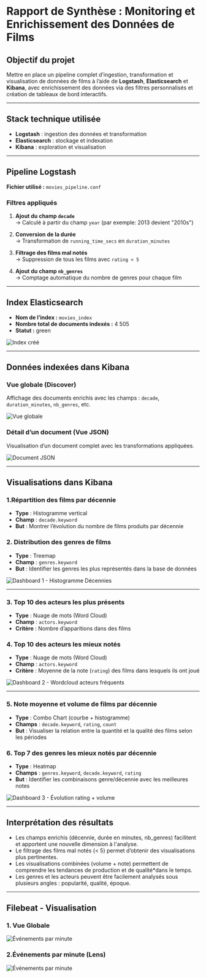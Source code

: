 # Rapport de Synthèse : Monitoring et Enrichissement des Données de Films

## Objectif du projet

Mettre en place un pipeline complet d’ingestion, transformation et visualisation de données de films à l’aide de **Logstash**, **Elasticsearch** et **Kibana**, avec enrichissement des données via des filtres personnalisés et création de tableaux de bord interactifs.

---

## Stack technique utilisée

- **Logstash** : ingestion des données et transformation
- **Elasticsearch** : stockage et indexation
- **Kibana** : exploration et visualisation

---

## Pipeline Logstash  

**Fichier utilisé :** `movies_pipeline.conf`

### Filtres appliqués

1. **Ajout du champ `decade`**  
   → Calculé à partir du champ `year` (par exemple: 2013 devient "2010s")

2. **Conversion de la durée**  
   → Transformation de `running_time_secs` en `duration_minutes`

3. **Filtrage des films mal notés**  
   → Suppression de tous les films avec `rating < 5`

4. **Ajout du champ `nb_genres`**  
   → Comptage automatique du nombre de genres pour chaque film

---

## Index Elasticsearch

- **Nom de l’index :** `movies_index`
- **Nombre total de documents indexés :** 4 505
- **Statut :** green

![Index créé](./data/img/index_creee.png)

---

## Données indexées dans Kibana

### Vue globale (Discover)

Affichage des documents enrichis avec les champs : `decade`, `duration_minutes`, `nb_genres`, etc.

![Vue globale](./data/img/global_view_new_index.png)

### Détail d’un document (Vue JSON)

Visualisation d’un document complet avec les transformations appliquées.

![Document JSON](./data/img/one_document.png)

---

## Visualisations dans Kibana

### 1.Répartition des films par décennie

- **Type** : Histogramme vertical  
- **Champ** : `decade.keyword`  
- **But** : Montrer l’évolution du nombre de films produits par décennie  

### 2. Distribution des genres de films

- **Type** : Treemap  
- **Champ** : `genres.keyword`  
- **But** : Identifier les genres les plus représentés dans la base de données

![Dashboard 1 - Histogramme Décennies](./data/img/dashboard_1.png)

---

### 3. Top 10 des acteurs les plus présents

- **Type** : Nuage de mots (Word Cloud)  
- **Champ** : `actors.keyword`  
- **Critère** : Nombre d’apparitions dans des films  

### 4. Top 10 des acteurs les mieux notés

- **Type** : Nuage de mots (Word Cloud)  
- **Champ** : `actors.keyword`  
- **Critère** : Moyenne de la note (`rating`) des films dans lesquels ils ont joué

![Dashboard 2 - Wordcloud acteurs fréquents](./data/img/dashboard_2.png)

---

### 5. Note moyenne et volume de films par décennie

- **Type** : Combo Chart (courbe + histogramme)  
- **Champs** : `decade.keyword`, `rating`, `count`  
- **But** : Visualiser la relation entre la quantité et la qualité des films selon les périodes  

### 6. Top 7 des genres les mieux notés par décennie

- **Type** : Heatmap  
- **Champs** : `genres.keyword`, `decade.keyword`, `rating`  
- **But** : Identifier les combinaisons genre/décennie avec les meilleures notes

![Dashboard 3 - Évolution rating + volume](./data/img/dashboard_3.png)

---

## Interprétation des résultats

- Les champs enrichis (décennie, durée en minutes, nb_genres) facilitent et apportent une nouvelle dimension à l'analyse.
- Le filtrage des films mal notés (< 5) permet d’obtenir des visualisations plus pertinentes.
- Les visualisations combinées (volume + note) permettent de comprendre les tendances de production et de qualité*dans le temps.
- Les genres et les acteurs peuvent être facilement analysés sous plusieurs angles : popularité, qualité, époque.

---

## Filebeat - Visualisation

### 1. Vue Globale

![Événements par minute](./data/img/filebeat_index_global_view.png)

### 2.Événements par minute (Lens)

![Événements par minute](./data/img/filebeat_1_event_per_min.png)
